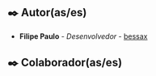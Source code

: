 <!--- <h1 align="center"> Grupo de estudos - Discord de alunos </h1>
<h3 align="center">Desenvolvimento de projetos de estudos na plataforma .NET e linguagem C#. 😄</h3>

## 📚 Sobre o projeto

O projeto tem como objetivo criar uma aplicação bancária, onde o usuário poderá criar uma conta, fazer depósitos, transferências e saques. O projeto está sendo desenvolvido em grupo, com o objetivo de compartilhar conhecimentos e experiências.

## 📝 Conteúdo

- [Sobre o projeto](#-sobre-o-projeto)

## Configuração do ambiente

### 📋 Pré-requisitos

- [.NET 7.0](https://dotnet.microsoft.com/download/dotnet/7.0)
- [Sql Server](https://www.microsoft.com/pt-br/sql-server/sql-server-downloads)

### 🎲 Configuração do banco de dados

A configuração do banco de dados é feita através do arquivo appsettings.json, que fica na raiz do projeto. O arquivo já está configurado para o banco de dados **Sql Server** local, mas caso queira utilizar outro banco de dados, basta alterar a string de conexão.

```json
"ConnectionStrings": {
    "ByteBankConnection": "Server=(localdb)\\mssqllocaldb;Database=bytebank;Trusted_Connection=True;MultipleActiveResultSets=true"
}
```

### 🐱‍👤 Configuração Token JWT

A configuração adicionais para implementação da segurança da API através de Token JWT é feita através do arquivo appsettings.json, que fica na raiz do projeto.

```appsettings
"JWTKey": {
    "key": "Chave complexa criada manualmente"
  },
  "JWTTokenConfiguration": {
    "Audience": "xxxxxxx",
    "Issuer": "xxxxx",
    "ExpireHours": 6
  }
```

## 🚀 Como executar o projeto

```bash
# Clone este repositório
$ git clone https://github.com/bessax/GrupoDeEstudosC-.git

# Acesse a pasta do projeto no terminal/cmd
$ cd GrupoDeEstudosC-

# Execute a aplicação em modo de desenvolvimento
$ dotnet run

# O servidor inciará na porta:5039 - acesse http://localhost:5039
```

## 🛠 Tecnologias

As seguintes ferramentas foram usadas na construção do projeto:

- [C#](https://docs.microsoft.com/pt-br/dotnet/csharp/) - Linguagem
- [.NET](https://docs.microsoft.com/pt-br/dotnet/) - Framework
- [Entity Framework Core](https://docs.microsoft.com/pt-br/ef/core/) - ORM
- [Swagger](https://swagger.io/) - Documentação da API
- [Identity ASP.NET Core](https://learn.microsoft.com/pt-br/aspnet/core/security/authentication/identity?view=aspnetcore-7.0&tabs=visual-studio) - Documentação Identity no ASP.NET Core

<!-- Author -->

## ✒️ Autor(as/es)

- **Filipe Paulo** - _Desenvolvedor_ - [bessax](https://github.com/filipe-csilva)

<!-- Colaboradores -->

## ✒️ Colaborador(as/es)



